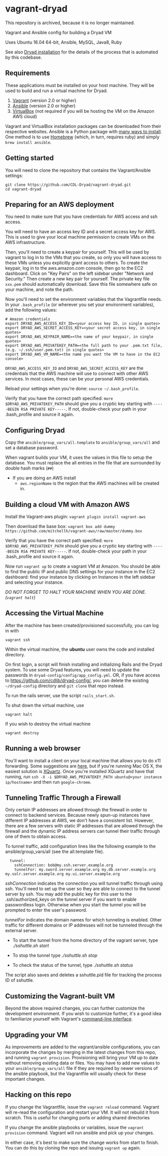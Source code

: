 vagrant-dryad
=============

This repository is archived, because it is no longer maintained. 

Vagrant and Ansible config for building a Dryad VM

Uses Ubuntu 16.04 64-bit, Ansible, MySQL, Java8, Ruby

See also [Dryad installation](https://github.com/CDL-Dryad/dryad/blob/master/documentation/dryad_install.md) for the details of the process that is automated by this codebase.

## Requirements

These applications must be installed on your host machine.  They will be used to build and run a virtual machine for Dryad.

1. [Vagrant](http://vagrantup.com) (version 2.0 or higher)
2. [Ansible](http://ansible.com) (version 2.0 or higher)
3. [VirtualBox](http://virtualbox.org) (not required if you will be hosting the VM on the Amazon AWS cloud)

Vagrant and VirtualBox installation packages can be downloaded from their respective websites.  Ansible is a Python package with [many ways to install](http://docs.ansible.com/intro_installation.html).  One method is to use [Homebrew](http://brew.sh) (which, in turn, requires ruby) and simply `brew install ansible`.

## Getting started

You will need to clone the repository that contains the Vagrant/Ansible settings:

    git clone https://github.com/CDL-Dryad/vagrant-dryad.git
    cd vagrant-dryad
    
## Preparing for an AWS deployment

You need to make sure that you have credentials for AWS access and ssh access.

You will need to have an access key ID and a secret access key for AWS. This is used to give your local machine permission to create VMs on the AWS infrastructure.

Then, you'll need to create a keypair for yourself. This will be used by vagrant to log in to the VMs that you create, so only you will have access to these VMs unless you explicitly grant access to others. To create the keypair, log in to the aws.amazon.com console, then go to the EC2 dashboard. Click on "Key Pairs" on the left sidebar under "Network and Security." Then create a new key pair for yourself. The private key file `xxx.pem` should automatically download. Save this file somewhere safe on your machine, and note the path.

Now you'll need to set the environment variables that the Vagrantfile needs. In your `.bash_profile` (or wherever you set your environment variables), add the following values:

```
# Amazon credentials
export DRYAD_AWS_ACCESS_KEY_ID=<your access key ID, in single quotes>
export DRYAD_AWS_SECRET_ACCESS_KEY=<your secret access key, in single quotes>
export DRYAD_AWS_KEYPAIR_NAME=<the name of your keypair, in single quotes>
export DRYAD_AWS_PRIVATEKEY_PATH=<the full path to your .pem.txt file, (e.g. ~/.ssh/user.pem.txt) in single quotes>
export DRYAD_AWS_VM_NAME=<the name you want the VM to have in the EC2 console>
```

`DRYAD_AWS_ACCESS_KEY_ID` and `DRYAD_AWS_SECRET_ACCESS_KEY` are the credentials that the AWS machine will use to connect with other AWS services. In most cases, these can be your personal AWS credentials.

Reload your settings when you're done: `source ~/.bash_profile`.

Verify that you have the correct path specified: `more $DRYAD_AWS_PRIVATEKEY_PATH` should give you a cryptic key starting with `-----BEGIN RSA PRIVATE KEY-----`. If not, double-check your path in your .bash_profile and source it again.

## Configuring Dryad

Copy the `ansible/group_vars/all.template` to `ansible/group_vars/all` and set a database password.

When vagrant builds your VM, it uses the values in this file to setup the database.  You must replace the all entries in the file that are surrounded by double hash marks (`##`)
- If you are doing an AWS install
  - `aws.regionName` is the region that the AWS machines will be created in. 

## Building a cloud VM with Amazon AWS

Install the Vagrant-aws plugin: `vagrant plugin install vagrant-aws`

Then download the base box: `vagrant box add dummy https://github.com/mitchellh/vagrant-aws/raw/master/dummy.box`

Verify that you have the correct path specified: `more $DRYAD_AWS_PRIVATEKEY_PATH` should give you a cryptic key starting with `-----BEGIN RSA PRIVATE KEY-----`. If not, double-check your path in your .bash_profile and source it again.

Now run `vagrant up` to create a vagrant VM at Amazon. You should be able to find the public IP and public DNS settings for your instance in the EC2 dashboard: find your instance by clicking on Instances in the left sidebar and selecting your instance.

*DO NOT FORGET TO HALT YOUR MACHINE WHEN YOU ARE DONE. (`vagrant halt`)*

## Accessing the Virtual Machine

After the machine has been created/provisioned successfully, you can log in with

    vagrant ssh
    
Within the virtual machine, the __ubuntu__ user owns the code and installed directory.

On first login, a script will finish installing and initializing Rails and the Dryad system. To use some Dryad features, you will need to update the passwords in `dryad-config/config/app_config.yml`. OR, if you have access to https://github.com/cdlib/dryad-config/, you can delete the existing `~/dryad-config` directory and `git clone` that repo instead.

To run the rails server, use the script `rails_start.sh`.

To shut down the virtual machine, use

    vagrant halt

If you wish to destroy the virtual machine

    vagrant destroy

## Running a web browser

You'll want to install a client on your local machine that allows you to do x11 forwarding. Some suggestions are [here](https://uisapp2.iu.edu/confluence-prd/pages/viewpage.action?pageId=280461906), but if you're running Mac OS X, the easiest solution is [XQuartz](https://www.xquartz.org). Once you're installed XQuartz and have that running, run `ssh -X -i $DRYAD_AWS_PRIVATEKEY_PATH ubuntu@<your instance ip/hostname>` and then run `google-chrome`.

## Tunneling Traffic Through a Firewall

Only certain IP addresses are allowed through the firewall in order to
connect to backend services.  Because newly spun-up instances have different IP addresses
at AWS, we don't have a consistent list.  However, there are a few servers with
static IP addresses that are allowed through the firewall and the dynamic IP address servers can tunnel
their traffic through one of them to obtain access.

To tunnel traffic, add configuration lines like the following example to the ansible/group_vars/all (see the all.template file).

```
  tunnel:
    sshConnection: bob@my.ssh.server.example.org
    tunnelFor: my.sword.server.example.org my.db.server.example.org my.solr.server.example.org my.ui.server.example.org
```

*sshConnection* indicates the connection you will tunnel traffic through using ssh.  You'll need to set
up the user so they are able to connect to the tunnel server by ssh.  You may add the public key for this user to the
.ssh/authorized_keys on the tunnel server if you want to enable passwordless login.  Otherwise when you start the tunnel
you will be prompted to enter the user's password.

*tunnelFor* indicates the domain names for which tunneling is enabled.  Other traffic for different domains
or IP addresses will not be tunneled through the external server.

- To start the tunnel from the home directory of the vagrant server, type *.\/sshuttle.sh start*

- To stop the tunnel type *.\/sshuttle.sh stop*

- To check the status of the tunnel, type *.\/sshuttle.sh status*

The script also saves and deletes a sshuttle.pid file for tracking the process ID of sshuttle.

## Customizing the Vagrant-built VM

Beyond the above required changes, you can further customize the development environment. If you wish to customize further, it's a good idea to familiarize yourself with Vagrant's [command-line interface](http://docs.vagrantup.com/v2/cli/).

## Upgrading your VM

As improvements are added to the vagrant/ansible configurations, you can incorporate the changes by merging in the latest changes from this repo, and running `vagrant provision`. Provisioning will bring your VM up to date without removing existing data or files. You may have to add new values to your `ansible/group_vars/all` file if they are required by newer versions of the ansible playbook, but the Vagrantfile will usually check for these important changes.

## Hacking on this repo

If you change the Vagrantfile, issue the `vagrant reload` command. Vagrant will re-read the configuration and restart your VM. It will not rebuild it from scratch. This is useful for changing ports or adding shared directories

If you change the ansible playbooks or variables, issue the `vagrant provision` command. Vagrant will run ansible and pick up your changes.

In either case, it's best to make sure the change works from start to finish. You can do this by cloning the repo and issuing `vagrant up` again. 

